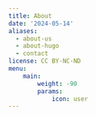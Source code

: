 ```yaml
---
title: About
date: '2024-05-14'
aliases:
  - about-us
  - about-hugo
  - contact
license: CC BY-NC-ND
menu:
    main: 
        weight: -90
        params:
            icon: user
---
```


